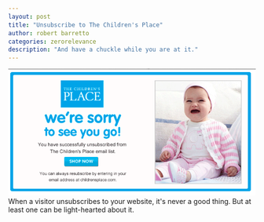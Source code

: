 ```yaml
---
layout: post
title: "Unsubscribe to The Children's Place"
author: robert barretto
categories: zerorelevance
description: "And have a chuckle while you are at it."
---
```


![Unsubscribe screenshot. (from The Children's Place)](/img/posts/2013-10-27-childrensplaceunsubscribe.png)
When a visitor unsubscribes to your website, it's never a good thing. But at least one can be light-hearted about it.
